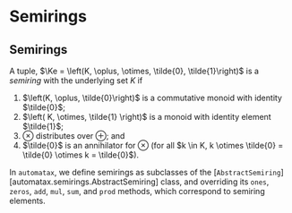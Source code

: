 Semirings
=========

Semirings
---------

A tuple, $\Ke = \left(K, \oplus, \otimes, \tilde{0}, \tilde{1}\right)$ is
a _semiring_ with the underlying set $K$ if

1. $\left(K, \oplus, \tilde{0}\right)$ is a commutative monoid with identity
   $\tilde{0}$;
2. $\left( K, \otimes, \tilde{1} \right)$ is a monoid with identity element $\tilde{1}$;
3. $\otimes$ distributes over $\oplus$; and
4. $\tilde{0}$ is an annihilator for $\otimes$ (for all $k \in K, k \otimes \tilde{0}
   = \tilde{0} \otimes k = \tilde{0}$).

In `automatax`, we define semirings as subclasses of the
[`AbstractSemiring`][automatax.semirings.AbstractSemiring] class, and overriding its
`ones`, `zeros`, `add`, `mul`, `sum`, and `prod` methods, which correspond to semiring
elements.


